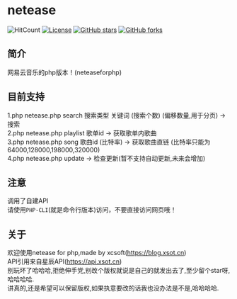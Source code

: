 # netease
![HitCount](http://hits.dwyl.com/soxft/soxft/netease.svg)
<a href="http://www.apache.org/licenses/LICENSE-2.0.html"> 
<img src="https://img.shields.io/github/license/soxft/netease.svg" alt="License"></a>
<a href="https://github.com/soxft/netease/stargazers"> 
<img src="https://img.shields.io/github/stars/soxft/netease.svg" alt="GitHub stars"></a>
<a href="https://github.com/soxft/netease/network/members"> 
<img src="https://img.shields.io/github/forks/soxft/netease.svg" alt="GitHub forks"></a> 
## 简介
网易云音乐的php版本！(neteaseforphp)
## 目前支持
1.php netease.php search 搜索类型 关键词 (搜索个数) (偏移数量,用于分页) ->  搜索<br />
2.php netease.php playlist 歌单id -> 获取歌单内歌曲<br />
3.php netease.php song 歌曲id (比特率) -> 获取歌曲直链 (比特率只能为64000,128000,198000,320000)<br />
4.php netease.php update -> 检查更新(暂不支持自动更新,未来会增加)<br />
## 注意
调用了自建API<br />
请使用`PHP-CLI`(就是命令行版本)访问，不要直接访问网页哦！<br />
## 关于
欢迎使用netease for php,made by xcsoft(https://blog.xsot.cn)<br />
API引用来自星辰API(https://api.xsot.cn)<br />
别玩坏了哈哈哈,拒绝伸手党,别改个版权就说是自己的就发出去了,至少留个star呀,哈哈哈哈.<br />
讲真的,还是希望可以保留版权,如果执意要改的话我也没办法是不是,哈哈哈哈.<br />
